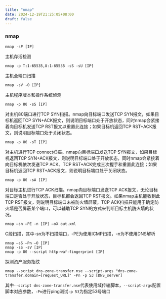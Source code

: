 ```yaml
---
title: "nmap"
date: 2024-12-19T21:25:05+08:00
draft: false
---
```


### nmap

```shell
nmap -sP [IP]
```
主机存活检测
```shell
nmap -p T:1-65535,U:1-65535 -sS -sU [IP]
```
主机全端口扫描
```shell
nmap -sV -O [IP]
```
主机程序版本和操作系统侦测
```shell
nmap -p 80 -sS [IP]
```
对主机80端口进行TCP SYN扫描。nmap向目标端口发送TCP SYN报文，如果目标机返回TCP SYN+ACK报文，则说明目标端口处于开放状态，同时nmap会紧接着向目标机发送TCP RST报文以重置此连接；如果目标机返回TCP RST+ACK报文，则说明目标端口处于关闭状态。
```shell
nmap -p 80 -sT [IP]
```
对主机进行TCP connect扫描。nmap向目标端口发送TCP SYN报文，如果目标机返回TCP SYN+ACK报文，则说明目标端口处于开放状态，同时nmap会紧接着向目标机依次发送TCP ACK、TCP RST+ACK完成三次握手和重置此连接；如果目标机返回TCP RST+ACK报文，则说明目标端口处于关闭状态。
```shell
nmap -p 80 -sA [IP]
```
对目标主机进行TCP ACK扫描。nmap向目标端口发送TCP ACK报文，无论目标端口是否处于开放状态，目标机都会返回TCP RST报文。如果nmap主机能收到此TCP RST报文，则说明目标端口未被防火墙屏蔽。TCP ACK扫描只能用于确定防火墙是否屏蔽某个端口，可以辅助TCP SYN的方式来判断目标主机防火墙的状况。

```shell
nmap –sn –PE -n [IP] –oX out.xml
```
C段扫描，其中-sn为不扫描端口，-PE为使用ICMP扫描，-n为不使用DNS解析

```shell
nmap –sS –Pn –O [IP]
nmap -sS -sV [IP]
nmap -p 80 --script http-waf-fingerprint [IP]
```
探测资产服务指纹

```shell
nmap --script dns-zone-transfer.nse --script-args "dns-zone-transfer.domain=[request_URL]" -Pn -p 53 [DNS_server]
```

其中``--script dns-zone-transfer.nse``代表使用域传输脚本，``--script-args``配置脚本对应参数，``-Pn``进行ping测试``-p 53``为指定53号端口